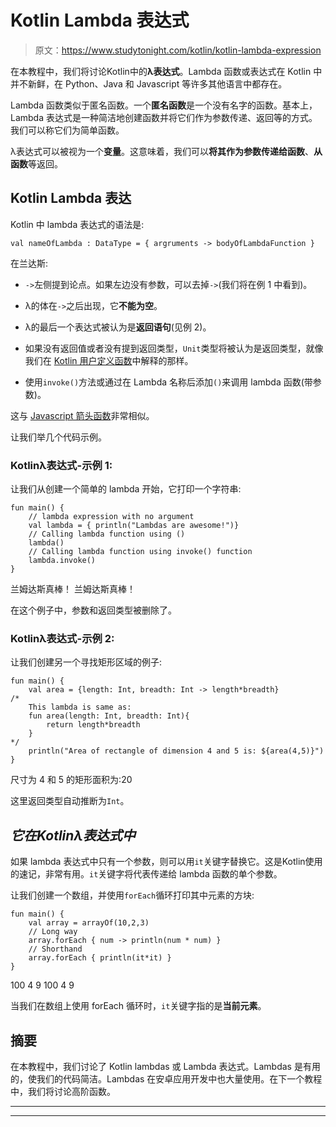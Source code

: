 # Kotlin Lambda 表达式

> 原文：<https://www.studytonight.com/kotlin/kotlin-lambda-expression>

在本教程中，我们将讨论Kotlin中的**λ表达式**。Lambda 函数或表达式在 Kotlin 中并不新鲜，在 Python、Java 和 Javascript 等许多其他语言中都存在。

Lambda 函数类似于匿名函数。一个**匿名函数**是一个没有名字的函数。基本上，Lambda 表达式是一种简洁地创建函数并将它们作为参数传递、返回等的方式。我们可以称它们为简单函数。

λ表达式可以被视为一个**变量**。这意味着，我们可以**将其作为参数传递给函数**、**从函数**等返回。

## Kotlin Lambda 表达

Kotlin 中 lambda 表达式的语法是:

```
val nameOfLambda : DataType = { argruments -> bodyOfLambdaFunction } 
```

在兰达斯:

*   `->`左侧提到论点。如果左边没有参数，可以去掉`->`(我们将在例 1 中看到)。

*   λ的体在`->`之后出现，它**不能为空**。

*   λ的最后一个表达式被认为是**返回语句**(见例 2)。

*   如果没有返回值或者没有提到返回类型，`Unit`类型将被认为是返回类型，就像我们在 [Kotlin 用户定义函数](https://www.studytonight.com/kotlin/kotlin-userdefined-functions)中解释的那样。

*   使用`invoke()`方法或通过在 Lambda 名称后添加`()`来调用 lambda 函数(带参数)。

这与 [Javascript 箭头函数](https://www.studytonight.com/javascript/javascript-arrow-function)非常相似。

让我们举几个代码示例。

### Kotlinλ表达式-示例 1:

让我们从创建一个简单的 lambda 开始，它打印一个字符串:

```
fun main() {
    // lambda expression with no argument
    val lambda = { println("Lambdas are awesome!")}
    // Calling lambda function using ()
    lambda()
    // Calling lambda function using invoke() function
    lambda.invoke()
}
```

兰姆达斯真棒！
兰姆达斯真棒！

在这个例子中，参数和返回类型被删除了。

### Kotlinλ表达式-示例 2:

让我们创建另一个寻找矩形区域的例子:

```
fun main() {
    val area = {length: Int, breadth: Int -> length*breadth} 
/*    
    This lambda is same as:
    fun area(length: Int, breadth: Int){
        return length*breadth
    }
*/
    println("Area of rectangle of dimension 4 and 5 is: ${area(4,5)}")
}
```

尺寸为 4 和 5 的矩形面积为:20

这里返回类型自动推断为`Int`。

## *它在Kotlinλ表达式中*

如果 lambda 表达式中只有一个参数，则可以用`it`关键字替换它。这是Kotlin使用的速记，非常有用。`it`关键字将代表传递给 lambda 函数的单个参数。

让我们创建一个数组，并使用`forEach`循环打印其中元素的方块:

```
fun main() {
    val array = arrayOf(10,2,3)
    // Long way
    array.forEach { num -> println(num * num) }
    // Shorthand
    array.forEach { println(it*it) }
}
```

100
4
9
100
4
9

当我们在数组上使用 forEach 循环时，`it`关键字指的是**当前元素**。

## 摘要

在本教程中，我们讨论了 Kotlin lambdas 或 Lambda 表达式。Lambdas 是有用的，使我们的代码简洁。Lambdas 在安卓应用开发中也大量使用。在下一个教程中，我们将讨论高阶函数。

* * *

* * *